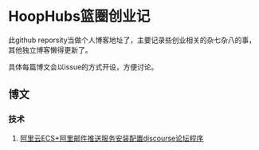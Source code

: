 # HoopHubs篮圈创业记

此github reporsity当做个人博客地址了，主要记录些创业相关的杂七杂八的事，其他独立博客懒得更新了。

具体每篇博文会以issue的方式开设，方便讨论。

## 博文

### 技术
1. [阿里云ECS+阿里邮件推送服务安装配置discourse论坛程序](https://github.com/ngxiaoyi/Diary_About_Founding_My_Startup/issues/1)

